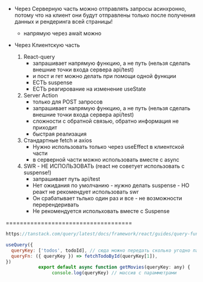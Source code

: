- Через Серверную часть можно отправлять запросы асинхронно, потому что на клиент они будут отправлены только после получения данных и рендеринга всей страницы!
    - напрямую  через await можно

- Через Клиентскую часть
    1) React-query
          - запрашивает напрямую функцию, а не путь (нельзя сделать внешние точки входа сервера api/test)
          - и пост и гет можно делать при помощи одной функции
          - ЕСТЬ suspense 
          - ЕСТЬ реагирование на изменение useState
    2) Server Action
        - только для POST запросов
        - запрашивает напрямую функцию, а не путь (нельзя сделать внешние точки входа сервера api/test)
        - сложности с обратной связью, обратно информация не приходит
        - быстрая реализация
    3) Стандартные fetch и axios 
        - Нужно использовать только через useEffect  в клиентской части
        - в серверной части можно использовать вместе с async
    4) SWR - НЕ ИСПОЛЬЗОВАТЬ (react не советует использовать с suspense!)
       - запрашивает путь api/test
       - Нет ожидания по умолчанию - нужно делать suspense - НО реакт не рекомендует использовать swr
       - Он срабатывает тьлько один раз и все - не возможности перерендеривать
       - Не рекомендуется испольховать вместе с Suspense
           

====================================

```js
https://tanstack.com/query/latest/docs/framework/react/guides/query-functions

useQuery({
  queryKey: ['todos', todoId], // сюда можно передать сколько угодно параметров
  queryFn: ({ queryKey }) => fetchTodoById(queryKey[1]),
})
            export default async function getMovies(queryKey: any) {
                 console.log(queryKey) // массив с парамметрами